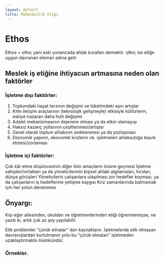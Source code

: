 ```yaml
---
layout: default
title: Mühendislik Etiği
---
```


# Ethos
Ethos = εθος yani eski yunancada ahlak kuralları demektir. ηθος ise etiğe uygun davranan
eleman adına gelir

## Meslek iş etiğine ihtiyacun artmasına neden olan faktörler

### İşletme dışı faktörler:

1. Toplumdaki hayat tarzının değişimi ve tüketimdeki aşırı artışlar
2. Kitle iletişim araçlarının (teknolojik gelişmeyle) etkisiyle kültürlerin, eskiye nazaran daha hızlı değişimi
3. Adalet mekanizmasının dejenere olması ya da etkin olamayışı
4. Haksız kazanç yollarının çeşitlenmesi/artışlar
5. Genel olarak toplum ahlakının zedelenmesi ya da yozlaşması
6. Ekonomik yapının, ekonomik krizlerin vb. işletmeleri ahlaksızlığa teşvik etmesi/zorlaması


### İşletme içi faktörler: 
Çok kâr etme düşüncesinin diğer tüm amaçların önüne geçmesi
İşletme sahipleri/ortakları ya da yöneticilerinin kişisel ahlaki algılamaları, hırsları, dünya görüşleri
Yöneticilerin çalışanlara ulaşılması zor hedefler koyması, ya da çalışanların iş hedeflerine yetişme kaygısı
Kriz zamanlarında batmamak için her yolun denenmesi

## Önyargı: 
Kişi eğer ailesinden, okuldan ve öğretmenlerinden etiği öğrenmemişse, ne yazık ki, artık çok az şey yapılabilir. 

Etik problemler “çürük elmalar” dan kaynaklanır. İşletmelerde etik olmayan davranışlardan kurtulmanın yolu bu “çürük elmaları” işletmeden uzaklaştırmakla mümkündür.

### Örnekler.
